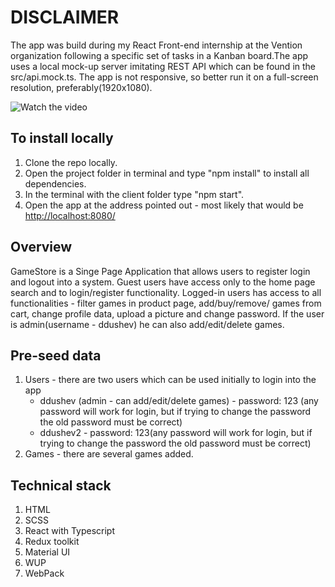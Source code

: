 # DISCLAIMER

The app was build during my React Front-end internship at the Vention organization following a specific set of tasks in a Kanban board.The app uses a local mock-up server imitating REST API which can be found in the src/api.mock.ts. The app is not responsive, so better run it on a full-screen resolution, preferably(1920x1080).

![Watch the video](https://www.youtube.com/watch?v=hDx-R-lSQ3U)

## To install locally

1. Clone the repo locally.
2. Open the project folder in terminal and type "npm install" to install all dependencies.
3. In the terminal with the client folder type "npm start".
4. Open the app at the address pointed out - most likely that would be <http://localhost:8080/>

## Overview

GameStore is a Singe Page Application that allows users to register login and logout into a system. Guest users have access only to the home page search and to login/register functionality. Logged-in users has access to all functionalities - filter games in product page, add/buy/remove/ games from cart, change profile data, upload a picture and change password. If the user is admin(username - ddushev) he can also add/edit/delete games.

## Pre-seed data

1. Users - there are two users which can be used initially to login into the app
   - ddushev (admin - can add/edit/delete games) - password: 123 (any password will work for login, but if trying to change the password the old password must be correct)
   - ddushev2 - password: 123(any password will work for login, but if trying to change the password the old password must be correct)
2. Games - there are several games added.

## Technical stack

1. HTML
2. SCSS
3. React with Typescript
4. Redux toolkit
5. Material UI
6. WUP
7. WebPack
